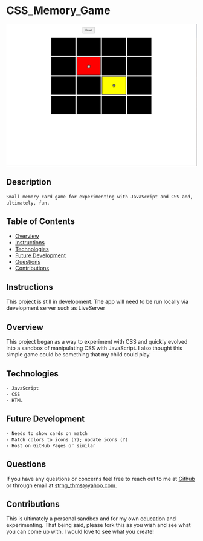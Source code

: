 # CSS_Memory_Game

<img align="center" src="/assets/cssmemgamess.png">

## Description

```
Small memory card game for experimenting with JavaScript and CSS and, ultimately, fun.
```

## Table of Contents

- [Overview](#overview)
- [Instructions](#instructions)
- [Technologies](#technologies)
- [Future Development](#future-development)
- [Questions](#questions)
- [Contributions](#contributions)

## Instructions

This project is still in development. The app will need to be run locally via development server such as LiveServer

## Overview

This project began as a way to experiment with CSS and quickly evolved into a sandbox of manipulating CSS with JavaScript. I also thought this simple game could be something that my child could play.

## Technologies

```
- JavaScript
- CSS
- HTML
```

## Future Development

```
- Needs to show cards on match
- Match colors to icons (?); update icons (?)
- Host on GitHub Pages or similar
```

## Questions

If you have any questions or concerns feel free to reach out to me at [Github](https://github.com/ThomasStrong) or through email at <strng_thms@yahoo.com>.

## Contributions

This is ultimately a personal sandbox and for my own education and experimenting. That being said, please fork this as you wish and see what you can come up with. I would love to see what you create!
